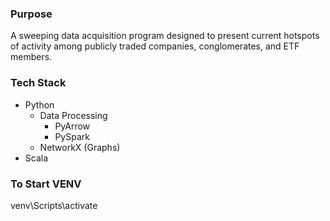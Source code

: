 ### Purpose
A sweeping data acquisition program designed to present current hotspots of activity among publicly traded companies, conglomerates, and ETF members.

### Tech Stack
- Python
    - Data Processing 
        - PyArrow
        - PySpark
    - NetworkX (Graphs)
- Scala

### To Start VENV
venv\Scripts\activate